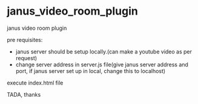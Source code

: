 # janus_video_room_plugin
janus video room plugin

pre requisites:
  - janus server should be setup locally.(can make a youtube video as per request)
  - change server address in server.js file(give janus server address and port, if janus server set up in local, change this to localhost)

execute index.html file

TADA, thanks

